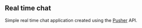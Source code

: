 
## Real time chat

Simple real time chat application created using the [Pusher](https://pusher.com/) API. 
